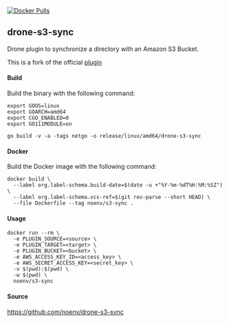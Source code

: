 [![Docker Pulls](https://badgen.net/docker/pulls/noenv/nomad)](https://hub.docker.com/r/noenv/nomad)

## drone-s3-sync

Drone plugin to synchronize a directory with an Amazon S3 Bucket.

This is a fork of the official [plugin](http://plugins.drone.io/drone-plugins/drone-s3-sync/)

#### Build

Build the binary with the following command:

```console
export GOOS=linux
export GOARCH=amd64
export CGO_ENABLED=0
export GO111MODULE=on

go build -v -a -tags netgo -o release/linux/amd64/drone-s3-sync
```

#### Docker

Build the Docker image with the following command:

```console
docker build \
  --label org.label-schema.build-date=$(date -u +"%Y-%m-%dT%H:%M:%SZ") \
  --label org.label-schema.vcs-ref=$(git rev-parse --short HEAD) \
  --file Dockerfile --tag noenv/s3-sync .
```

#### Usage

```console
docker run --rm \
  -e PLUGIN_SOURCE=<source> \
  -e PLUGIN_TARGET=<target> \
  -e PLUGIN_BUCKET=<bucket> \
  -e AWS_ACCESS_KEY_ID=<access_key> \
  -e AWS_SECRET_ACCESS_KEY=<secret_key> \
  -v $(pwd):$(pwd) \
  -w $(pwd) \
  noenv/s3-sync
```

#### Source

https://github.com/noenv/drone-s3-sync
